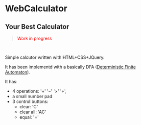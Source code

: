 # WebCalculator
## Your Best Calculator

<blockquote style="color: red">Work in progress</blockquote>
<br>
<p>
Simple calcutor written with HTML+CSS+JQuery.
</p>

<p>
It has been implementd with a basically DFA (<a href="https://en.wikipedia.org/wiki/Deterministic_finite_automaton">Deterministic Finite Automaton</a>).
</p>

It has:
<ul>
  <li>
    4 operations: '&#43' '&#8722' '&#215' '&#247',
  </li>
  <li>
    a small number pad
  </li>
  <li>
    3 control buttons:
    <ul>
      <li>
        clear: 'C'
      </li>
      <li>
        clear all: 'AC'
      </li>
      <li>
        equal: '='
      </li>
    </ul>
  </li>
</ul>